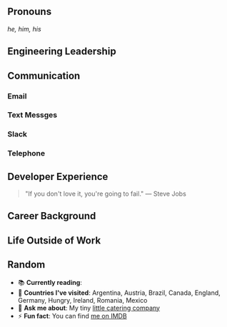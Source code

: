 ## Pronouns

*he, him, his*

## Engineering Leadership


## Communication

### Email

### Text Messges

### Slack

### Telephone


## Developer Experience

> "If you don't love it, you're going to fail." — Steve Jobs

## Career Background


## Life Outside of Work

## Random

- 📚 **Currently reading**: 
- 🛴 **Countries I've visited**: Argentina, Austria, Brazil, Canada, England, Germany, Hungry, Ireland, Romania, Mexico
- 💬 **Ask me about**: My tiny [little catering company](https://wickerbbq.com)
- ⚡ **Fun fact**: You can find [me on IMDB](https://www.imdb.com/name/nm2046355/)

<!--
**jeremyhodges/jeremyhodges** is a ✨ _special_ ✨ repository because its `README.md` (this file) appears on your GitHub profile.

Here are some ideas to get you started:

- 🔭 I’m currently working on ...
- 🌱 I’m currently learning ...
- 👯 I’m looking to collaborate on ...
- 🤔 I’m looking for help with ...
- 💬 Ask me about ...
- 📫 How to reach me: ...
- 😄 Pronouns: ...
- ⚡ Fun fact: ...
-->
